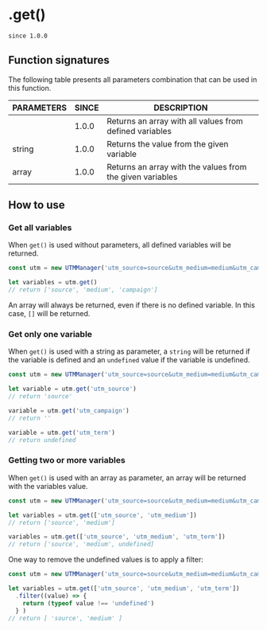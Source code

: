 # .get()

`since 1.0.0`

## Function signatures

The following table presents all parameters combination that can be used in this function.

| PARAMETERS | SINCE | DESCRIPTION |
| ---------- | ----- | ----------- |
|            | 1.0.0 | Returns an array with all values from defined variables |
| string     | 1.0.0 | Returns the value from the given variable |
| array      | 1.0.0 | Returns an array with the values from the given variables |

## How to use

### Get all variables

When `get()` is used without parameters, all defined variables will be returned.

```js
const utm = new UTMManager('utm_source=source&utm_medium=medium&utm_campaign=campaign')

let variables = utm.get()
// return ['source', 'medium', 'campaign']
```

An array will always be returned, even if there is no defined variable. In this case, `[]` will be returned.

### Get only one variable

When `get()` is used with a string as parameter, a `string` will be returned if the variable is defined and an `undefined` value if the variable is undefined.

```js
const utm = new UTMManager('utm_source=source&utm_medium=medium&utm_campaign=')

let variable = utm.get('utm_source')
// return 'source'

variable = utm.get('utm_campaign')
// return ''

variable = utm.get('utm_term')
// return undefined
```

### Getting two or more variables

When `get()` is used with an array as parameter, an array will be returned with the variables value.

```js
const utm = new UTMManager('utm_source=source&utm_medium=medium&utm_campaign=campaign')

let variables = utm.get(['utm_source', 'utm_medium'])
// return ['source', 'medium']

variables = utm.get(['utm_source', 'utm_medium', 'utm_term'])
// return ['source', 'medium', undefined]
```

One way to remove the undefined values is to apply a filter:

```js
const utm = new UTMManager('utm_source=source&utm_medium=medium&utm_campaign=campaign')

let variables = utm.get(['utm_source', 'utm_medium', 'utm_term'])
  .filter((value) => {
    return (typeof value !== 'undefined')
  } )
// return [ 'source', 'medium' ]
```

